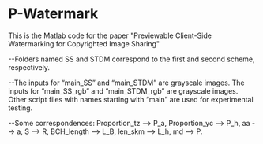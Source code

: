 # P-Watermark
This is the Matlab code for the paper "Previewable Client-Side Watermarking for Copyrighted Image Sharing"

--Folders named SS and STDM correspond to the first and second scheme, respectively.

--The inputs for “main_SS” and “main_STDM” are grayscale images. The inputs for “main_SS_rgb” and “main_STDM_rgb” are grayscale images. Other script files with names starting with “main” are used for experimental testing. 

--Some correspondences: Proportion_tz --> P_a, Proportion_yc --> P_h, aa --> a, S --> R, BCH_length --> L_B, len_skm --> L_h, md --> P.
